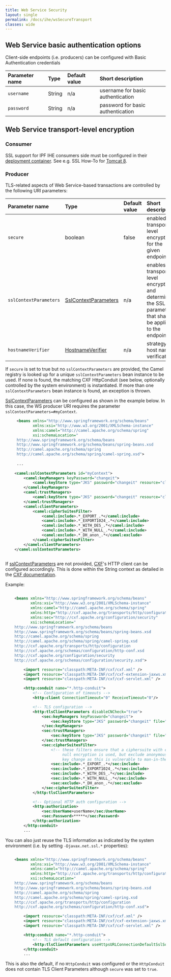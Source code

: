 ```yaml
---
title: Web Service Security
layout: single
permalink: /docs/ihe/wsSecureTransport
classes: wide
---
```


## Web Service basic authentication options

Client-side endpoints (i.e. producers) can be configured with Basic Authentication credentials

| Parameter name   | Type       | Default value | Short description                                                                    |
|:-----------------|:-----------|:--------------|:-------------------------------------------------------------------------------------|
| `username`       | String     | n/a           | username for basic authentication
| `password`       | String     | n/a           | password for basic authentication

## Web Service transport-level encryption

### Consumer

SSL support for IPF IHE consumers side must be configured in their [deployment container](deployment.html).
See e.g. SSL How-To for [Tomcat 8](https://tomcat.apache.org/tomcat-8.0-doc/ssl-howto.html).

### Producer

TLS-related aspects of Web Service-based transactions are controlled by the following URI parameters:

| Parameter name         | Type                   | Default value  | Short description
|:-----------------------|:-----------------------|:-------|:---------------------------------------------
| `secure`               | boolean                | false  | enabled transport-level encryption for the given endpoint
| `sslContextParameters` | [SslContextParameters] | n/a    | enables transport-level encryption and determines the SSL parameters that shall be applied to the endpoint
| `hostnameVerifier`     | [HostnameVerifier]     | n/a    | strategy for host name verification

If `secure` is set to true but no `sslContextParameters` are provided, the Camel registry is looked up for 
a unique `sslContextParameters` bean instance to be used. If none is found, the matching CXF HttpConduit (see below, optionally controlled by the system environment) 
is instantiated. If more than one `sslContextParameters` bean instance is found, an exception is thrown.

[SslContextParameters] can be configured as shown in the example below. In this case, the WS producer URI requires 
the parameter `sslContextParameters=#myContext`.

```xml
     <beans xmlns="http://www.springframework.org/schema/beans"
            xmlns:xsi="http://www.w3.org/2001/XMLSchema-instance"
            xmlns:camel="http://camel.apache.org/schema/spring"
            xsi:schemaLocation="
     http://www.springframework.org/schema/beans
     http://www.springframework.org/schema/beans/spring-beans.xsd
     http://camel.apache.org/schema/spring
     http://camel.apache.org/schema/spring/camel-spring.xsd">
     
     ...
     
    <camel:sslContextParameters id="myContext">
        <camel:keyManagers keyPassword="changeit">
            <camel:keyStore type="JKS" password="changeit" resource="client.jks"/>
        </camel:keyManagers>
        <camel:trustManagers>
            <camel:keyStore type="JKS" password="changeit" resource="client.jks"/>
        </camel:trustManagers>
        <camel:clientParameters>
            <camel:cipherSuitesFilter>
                <camel:include>.*_EXPORT_.*</camel:include>
                <camel:include>.*_EXPORT1024_.*</camel:include>
                <camel:include>.*_WITH_DES_.*</camel:include>
                <camel:include>.*_WITH_NULL_.*</camel:include>
                <camel:exclude>.*_DH_anon_.*</camel:exclude>
            </camel:cipherSuitesFilter>
        </camel:clientParameters>
    </camel:sslContextParameters>    
     
 ```

If [sslContextParameters][SslContextParameters] are not provided, [CXF](https://cxf.apache.org)'s HTTP client can be configured accordingly.
This is done within the String context as detailed in the
[CXF documentation](https://cxf.apache.org/docs/client-http-transport-including-ssl-support.html).

Example:

```xml

    <beans xmlns="http://www.springframework.org/schema/beans"
           xmlns:xsi="http://www.w3.org/2001/XMLSchema-instance"
           xmlns:camel="http://camel.apache.org/schema/spring"
           xmlns:http="http://cxf.apache.org/transports/http/configuration"
           xmlns:sec="http://cxf.apache.org/configuration/security"
           xsi:schemaLocation="
    http://www.springframework.org/schema/beans
    http://www.springframework.org/schema/beans/spring-beans.xsd
    http://camel.apache.org/schema/spring
    http://camel.apache.org/schema/spring/camel-spring.xsd
    http://cxf.apache.org/transports/http/configuration
    http://cxf.apache.org/schemas/configuration/http-conf.xsd
    http://cxf.apache.org/configuration/security
    http://cxf.apache.org/schemas/configuration/security.xsd">

        <import resource="classpath:META-INF/cxf/cxf.xml" />
        <import resource="classpath:META-INF/cxf/cxf-extension-jaxws.xml" />
        <import resource="classpath:META-INF/cxf/cxf-servlet.xml" />

        <http:conduit name="*.http-conduit">
            <!-- Configuration of timeouts -->
            <http:client ConnectionTimeout="0" ReceiveTimeout="0"/>

            <!-- TLS configuration -->
            <http:tlsClientParameters disableCNCheck="true">
                <sec:keyManagers keyPassword="changeit">
                    <sec:keyStore type="JKS" password="changeit" file="keystore" />
                </sec:keyManagers>
                <sec:trustManagers>
                    <sec:keyStore type="JKS" password="changeit" file="keystore" />
                </sec:trustManagers>
                <sec:cipherSuitesFilter>
                    <!-- these filters ensure that a ciphersuite with export-suitable or
                         null encryption is used, but exclude anonymous Diffie-Hellman
                         key change as this is vulnerable to man-in-the-middle attacks -->
                    <sec:include>.*_EXPORT_.*</sec:include>
                    <sec:include>.*_EXPORT1024_.*</sec:include>
                    <sec:include>.*_WITH_DES_.*</sec:include>
                    <sec:include>.*_WITH_NULL_.*</sec:include>
                    <sec:exclude>.*_DH_anon_.*</sec:exclude>
                </sec:cipherSuitesFilter>
            </http:tlsClientParameters>

            <!-- Optional HTTP auth configuration -->
            <http:authorization>
                <sec:UserName>userName</sec:UserName>
                <sec:Password>*****</sec:Password>
            </http:authorization>
        </http:conduit>
        ...

```

You can also just reuse the TLS information as indicated by the system environment (i.e. by setting `-Djavax.net.ssl.*` properties):

```xml

    <beans xmlns="http://www.springframework.org/schema/beans"
           xmlns:xsi="http://www.w3.org/2001/XMLSchema-instance"
           xmlns:camel="http://camel.apache.org/schema/spring"
           xmlns:http="http://cxf.apache.org/transports/http/configuration"
           xsi:schemaLocation="
    http://www.springframework.org/schema/beans
    http://www.springframework.org/schema/beans/spring-beans.xsd
    http://camel.apache.org/schema/spring
    http://camel.apache.org/schema/spring/camel-spring.xsd
    http://cxf.apache.org/transports/http/configuration
    http://cxf.apache.org/schemas/configuration/http-conf.xsd">

        <import resource="classpath:META-INF/cxf/cxf.xml" />
        <import resource="classpath:META-INF/cxf/cxf-extension-jaxws.xml" />
        <import resource="classpath:META-INF/cxf/cxf-servlet.xml" />

        <http:conduit name="*.http-conduit">
            <!-- TLS default configuration -->
            <http:tlsClientParameters useHttpsURLConnectionDefaultSslSocketFactory="true"/>
        </http:conduit>
        ...

```

This is also the default, if no `HttpConduit` was configured or the `HttpConduit` does not 
contain TLS Client Parameters although `secure` was set to `true`.


[SSLContextParameters]: https://camel.apache.org/camel-configuration-utilities.html
[HostnameVerifier]: https://docs.oracle.com/javase/8/docs/api/javax/net/ssl/HostnameVerifier.html